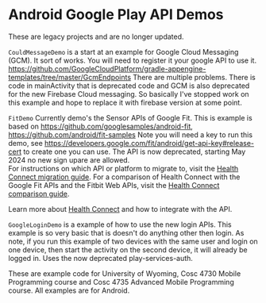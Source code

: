 # Android Google Play API Demos

These are legacy projects and are no longer updated.

`CouldMessageDemo` is a start at an example for Google Cloud Messaging (GCM).  It sort of works.  You will need to register it your google API to use it. https://github.com/GoogleCloudPlatform/gradle-appengine-templates/tree/master/GcmEndpoints  There are multiple problems.  There is code in mainActivity that is deprecated code and GCM is also deprecated for the new Firebase Cloud messaging.  So basically I've stopped work on this example and hope to replace it with firebase version at some point.


`FitDemo` Currently demo's the Sensor APIs of Google Fit. This is example is based on https://github.com/googlesamples/android-fit, https://github.com/android/fit-samples   Note you will need a key to run this demo, see https://developers.google.com/fit/android/get-api-key#release-cert to create one you can use.  The API is now deprecated, starting May 2024 no new sign upare are allowed.   
For instructions on which API or platform to migrate to, visit the [Health Connect migration guide](https://developer.android.com/guide/health-and-fitness/health-connect-guidelines/migrate/migration-guide). For a comparison of Health Connect with the Google Fit APIs and the Fitbit Web APIs, visit the [Health Connect comparison guide](https://developer.android.com/guide/health-and-fitness/health-connect-guidelines/migrate/comparison-guide).

Learn more about [Health Connect](https://developer.android.com/guide/health-and-fitness/health-connect) and how to integrate with the API.
 
 
 `GoogleLoginDemo` is a example of how to use the new login APIs.  This example is so very basic that is doesn't do anything other then login.  As note, if you run this example of two devices with the same user and login on one device, then start the activity on the second device, it will already be logged in.
Uses the now deprecated play-services-auth. 

These are example code for University of Wyoming, Cosc 4730 Mobile Programming course and Cosc 4735 Advanced Mobile Programming course.
All examples are for Android.

